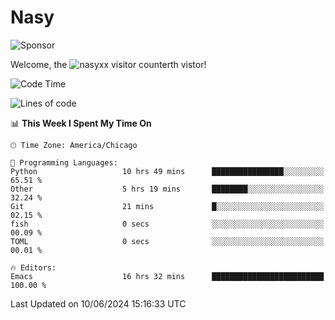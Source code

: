 # Nasy

<!--
<p align="center">
<img height="200" src="https://github-readme-stats.vercel.app/api?username=nasyxx&count_private=true&show_icons=true&theme=dracula&include_all_commits=true"/>
<img height="200" src="https://github-readme-stats.vercel.app/api/top-langs/?username=nasyxx&theme=dracula&hide=html,jupyter+notebook&count_private=true&show_icons=true"/>
</p>

  
----------------
-->

![Sponsor](https://img.shields.io/static/v1.svg?label=Sponsor&message=%E2%9D%A4&logo=GitHub&style=flat&color=pink)
 
Welcome, the ![nasyxx visitor counter](https://count.getloli.com/get/@nasyxx?theme=rule34)th vistor!
 
<!--START_SECTION:waka-->
![Code Time](http://img.shields.io/badge/Code%20Time-4%2C516%20hrs%2018%20mins-blue)

![Lines of code](https://img.shields.io/badge/From%20Hello%20World%20I%27ve%20Written-6.3%20million%20lines%20of%20code-blue)

📊 **This Week I Spent My Time On** 

```text
🕑︎ Time Zone: America/Chicago

💬 Programming Languages: 
Python                   10 hrs 49 mins      ████████████████░░░░░░░░░   65.51 % 
Other                    5 hrs 19 mins       ████████░░░░░░░░░░░░░░░░░   32.24 % 
Git                      21 mins             █░░░░░░░░░░░░░░░░░░░░░░░░   02.15 % 
fish                     0 secs              ░░░░░░░░░░░░░░░░░░░░░░░░░   00.09 % 
TOML                     0 secs              ░░░░░░░░░░░░░░░░░░░░░░░░░   00.01 % 

🔥 Editors: 
Emacs                    16 hrs 32 mins      █████████████████████████   100.00 % 
```


 Last Updated on 10/06/2024 15:16:33 UTC
<!--END_SECTION:waka-->

<!-- ![visitors](https://visitor-badge.laobi.icu/badge?page_id=nasyxx.nasyxx) -->
